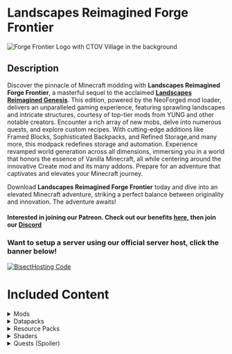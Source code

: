 # Landscapes Reimagined Forge Frontier
![Forge Frontier Logo with CTOV Village in the background](https://github.com/M0nkeyPr0grammer/Landscapes-Reimagined-Forge-Frontier/blob/main/CTOV_Taiga_Village.png?raw=true)
## Description
Discover the pinnacle of Minecraft modding with **Landscapes Reimagined Forge Frontier**, 
a masterful sequel to the acclaimed [**Landscapes Reimagined Genesis**](https://modrinth.com/modpack/landscapes-reimagined-genesis). This edition, powered
by the NeoForged mod loader, delivers an unparalleled gaming experience, featuring sprawling
landscapes and intricate structures, courtesy of top-tier mods from YUNG and other notable
creators. Encounter a rich array of new mobs, delve into numerous quests, and explore custom
recipes. With cutting-edge additions like Framed Blocks, Sophisticated Backpacks, and 
Refined Storage,and many more, this modpack redefines storage and automation. Experience revamped world 
generation across all dimensions, immersing you in a world that honors the essence of Vanilla 
Minecraft, all while centering around the innovative Create mod and its many addons. Prepare for an adventure that 
captivates and elevates your Minecraft journey.

Download **Landscapes Reimagined Forge Frontier** today and dive into an elevated Minecraft adventure, striking a perfect balance between originality and innovation. The adventure awaits!
#### **Interested in joining our Patreon. Check out our benefits [here](https://discord.com/servers/landscapes-reimagined-1097668922737696919), then join our [Discord](https://discord.gg/quenZthXgy)**

### Want to setup a server using our official server host, click the banner below!
[![BisectHosting Code](https://raw.githubusercontent.com/M0nkeyPr0grammer/Landscapes-Reimagined/main/BH_Landscape_Reimagined.png)](https://bisecthosting.com/M0nkeyPr0grammer?r=modrinth)

# Included Content
  <details>
    <summary>Mods</summary>
    <h3>Modrinth</h3>
    <ul>
      <li>
        <a href="https://discord.gg/quenZthXgy">Mod List will be provided on Discord, under the wiki section</a> - Check here for more information
      </li>
    </ul>
    <h3>Curseforge</h3>
      <li><a href="https://www.curseforge.com/minecraft/mc-mods/allthecompressed">AllTheCompressed</a></li>
      <li><a href="https://www.curseforge.com/minecraft/mc-mods/apotheosis">Apotheosis</a></li>
      <li><a href="https://www.curseforge.com/minecraft/mc-mods/apotheotic-additions">Apotheotic Additions</a></li>
      <li><a href="https://www.curseforge.com/minecraft/mc-mods/apothic-attributes">Apothic Attributes (AttributesLib)</a></li>
      <li><a href="https://www.curseforge.com/minecraft/mc-mods/aquaculture">Aquaculture 2</a></li>
      <li><a href="https://www.curseforge.com/minecraft/mc-mods/borderless">Borderless Window</a></li>
      <li><a href="https://www.curseforge.com/minecraft/mc-mods/building-gadgets">Building Gadgets</a></li>
      <li><a href="https://www.curseforge.com/minecraft/mc-mods/chimes">Chimes</a></li>
      <li><a href="https://www.curseforge.com/minecraft/mc-mods/crash-utilities">Crash Utilities</a></li>
      <li><a href="https://www.curseforge.com/minecraft/mc-mods/create-chunkloading">Create Chunkloading</a></li>
      <li><a href="https://www.curseforge.com/minecraft/mc-mods/create-compressed">Create Compressed</a></li>
      <li><a href="https://www.curseforge.com/minecraft/mc-mods/create-confectionery">Create Confectionery</a></li>
      <li><a href="https://www.curseforge.com/minecraft/mc-mods/create-oppenheimered">Create: Oppenheimered</a></li>
      <li><a href="https://www.curseforge.com/minecraft/mc-mods/cosmetic-armor-reworked">Comstic Armor Reworked</a></li>
      <li><a href="https://www.curseforge.com/minecraft/mc-mods/disenchantingforge">DisenchantingForge</a></li>
      <li><a href="https://www.curseforge.com/minecraft/mc-mods/dungeon-crawl">Dungeon Crawl</a></li>
      <li><a href="https://www.curseforge.com/minecraft/mc-mods/dynamic-view">Dynamic View[Forge]</a></li>
      <li><a href="https://www.curseforge.com/minecraft/mc-mods/eating-animation-forge">Eating Animation [Forge]</a></li>
      <li><a href="https://www.curseforge.com/minecraft/mc-mods/flux-networks">Flux Networks</a></li>
      <li><a href="https://www.curseforge.com/minecraft/mc-mods/gml">GroovyModLoader (GML)</a></li>
      <li><a href="https://www.curseforge.com/minecraft/mc-mods/krypton-reforged">Krypton Reforged</a></li>
      <li><a href="https://www.curseforge.com/minecraft/mc-mods/kubejs-delight">KubeJS Delight</a></li>
      <li><a href="https://www.curseforge.com/minecraft/mc-mods/ore-excavation">Ore Excavation</a></li>
      <li><a href="https://www.curseforge.com/minecraft/mc-mods/placebo">Placebo</a></li>
      <li><a href="https://www.curseforge.com/minecraft/mc-mods/probejs">ProbeJS</a></li>
      <li><a href="https://www.curseforge.com/minecraft/mc-mods/shrink_">Shrink</a></li>
      <li><a href="https://www.curseforge.com/minecraft/mc-mods/sophisticated-backpacks">Sophisticated Backpacks</a></li>
      <li><a href="https://www.curseforge.com/minecraft/mc-mods/sophisticated-core">Sophisticated Core</a></li>
      <li><a href="https://www.curseforge.com/minecraft/mc-mods/sophisticated-storage">Sophisticated Storage</a></li>
      <li><a href="https://www.curseforge.com/minecraft/mc-mods/wither-skeleton-tweaks">Wither Skeleton Tweaks</a></li>
      <li><a href="https://www.curseforge.com/minecraft/mc-mods/xaeroplus">XaeroPlus</a></li>
  </details>
  
  <details>
    <summary>Datapacks</summary>
    <li><a href="https://modrinth.com/datapack/create-renewable-ores">Create Renewable Ores</a></li>
    <li><a href="https://modrinth.com/datapack/edf-remastered">Ender Dragon Fight Remastered</a></li>
    <li><a href="https://modrinth.com/datapack/remove-terralith-intro-message">Remove Terralith Intro Message</a></li>
    <li><a href="https://modrinth.com/datapack/repurposed-structures-better-desert-temples-compat">Repurposed Structures - Better Desert Temples Compat</a></li>
    <li><a href="https://modrinth.com/datapack/repurposed-structures-better-dungeons-compat">Repurposed Structures - Better Dungeons Compat</a></li>
    <li><a href="https://modrinth.com/datapack/repurposed-structures-better-jungle-temples">Repurposed Structures - Better Jungle Temples Compat</a></li>
    <li><a href="https://modrinth.com/datapack/repurposed-structures-better-ocean-monuments-compat">Repurposed Structures - Better Ocean Monuments Compat</a></li>
    <li><a href="https://modrinth.com/datapack/repurposed-structures-better-nether-fortress-compat">Repurposed Structures - Better Nether Fortress Compat</a></li>
    <li><a href="https://modrinth.com/datapack/repurposed-structures-better-strongholds-compat">Repurposed Structures - Better Strongholds Compat</a></li>
    <li><a href="https://modrinth.com/datapack/repurposed-structures-better-witch-huts-compat">Repurposed Structures - Better Witch Huts Compat</a></li>
    <li><a href="https://modrinth.com/datapack/repurposed-structures-bountiful-compat">Repurposed Structures - Bountiful Compat</a></li>
    <li><a href="https://modrinth.com/datapack/repurposed-structures-farmers-delight-compat">Repurposed Structures - Farmer's Delight Compat</a></li>
    <li><a href="https://modrinth.com/datapack/repurposed-structures-friends-and-foes-compat">Repurposed Structures - Friends and Foes Compat</a></li>
    <li><a href="https://modrinth.com/datapack/repurposed-structures-villagerplus-compat">Repurposed Structures - VillagerPlus Compat</a></li>
    <li><a href="https://modrinth.com/datapack/better-end-cities-(vanilla)">Better End Cities (Vanilla)</a></li>
    <li><a href="https://modrinth.com/datapack/the-ancient-city-overhaul">The Ancient City Overhaul</a></li>
    <li><a href="https://modrinth.com/datapack/the-bastion-overhaul">The Bastion Overhaul</a></li>
    <li><a href="https://modrinth.com/datapack/the-trail-ruins-overhaul">The Trail Ruins Overhaul</a></li>
  </details>
  
  <details>
    <summary>Resource Packs</summary>
    <li><a href="https://www.curseforge.com/minecraft/texture-packs/building-gadgets-create-like">Building Gadgets Create like</a></li>
    <li><a href="https://www.curseforge.com/minecraft/texture-packs/copycat-framed-blocks">Copycat Framed Blocks</a></li>
    <li><a href="https://www.curseforge.com/minecraft/texture-packs/create-immersive-aircrafts-resource-pack">Create Immersive Aircrafts</a></li>
    <li><a href="https://www.curseforge.com/minecraft/texture-packs/lootrchestretexture-for-create">LootrChestRetexture for Create!</a></li>
    <li><a href="https://www.curseforge.com/minecraft/texture-packs/create-style-construction-wands">Lopy's Create Style Construction Wands (Requires External Download upon first launch)</a></li>
    <li><a href="https://www.curseforge.com/minecraft/texture-packs/create-pipez">Lopy's Create Style Pipez (Requires External Download upon first launch)</a></li>
    <li><a href="https://modrinth.com/resourcepack/sparkles">Stardust Labs Resourcepack</a></li>
  </details>
  
  <details>
    <summary>Shaders</summary>
    <ul>
      <li>
        <a href="https://modrinth.com/shader/complementary-reimagined">Complementary Reimagined</a>
      </li>
      <li>
        <a href="https://modrinth.com/shader/complementary-unbound">Complementary Reimagined Unbound</a>
      </li>
    </ul>
  </details> 

<details>
    <summary>Quests (Spoiler)</summary>
  <details>
    <summary> Main Chapter </summary>
    <img src="https://github.com/M0nkeyPr0grammer/Landscapes-Reimagined-Forge-Frontier/blob/main/Quest%20Screenshots/Main%20Chapter.png?raw=true" alt="Main Chapter">
  </details>
  
  <details>
    <summary> QOL Tools Chapter </summary>
    <img src="https://github.com/M0nkeyPr0grammer/Landscapes-Reimagined-Forge-Frontier/blob/main/Quest%20Screenshots/QOL%20Tools%20Chapter.png?raw=true" alt="QOL Tools Chapter">
  </details>

  <details>
    <summary> Decoration Mods Chapter </summary>
    <img src="https://github.com/M0nkeyPr0grammer/Landscapes-Reimagined-Forge-Frontier/blob/main/Quest%20Screenshots/Decoration%20Mods%20Chapter.png?raw=true" alt="Decoration Mods Chapter">
  </details>

  <details>
    <summary> Overworld Chapter </summary>
    <img src="https://github.com/M0nkeyPr0grammer/Landscapes-Reimagined-Forge-Frontier/blob/main/Quest%20Screenshots/Overworld%20Chapter.png?raw=true" alt="Overworld Chapter">
  </details>

  <details>
    <summary> The Nether Chapter </summary>
    <img src="https://github.com/M0nkeyPr0grammer/Landscapes-Reimagined-Forge-Frontier/blob/main/Quest%20Screenshots/Nether%20Chapter.png?raw=true" alt="The Nether Chapter">
  </details>

  <details>
    <summary> End Remastered Chapter </summary>
    <img src="https://github.com/M0nkeyPr0grammer/Landscapes-Reimagined-Forge-Frontier/blob/main/Quest%20Screenshots/End%20Remastered%20Chapter.png?raw=true" alt="End Remastered Chapter">
  </details>

  <details>
    <summary> The End Chapter </summary>
    <img src="https://github.com/M0nkeyPr0grammer/Landscapes-Reimagined-Forge-Frontier/blob/main/Quest%20Screenshots/The%20End%20Chapter.png?raw=true" alt="The End Chapter">
  </details>

  <details>
    <summary> Ad Astra Chapter </summary>
    <img src="https://github.com/M0nkeyPr0grammer/Landscapes-Reimagined-Forge-Frontier/blob/main/Quest%20Screenshots/Ad%20Astra%20Chapter.png?raw=true" alt="Ad Astra Chapter ">
  </details>

  <details>
    <summary> Deeper and Darker Chapter </summary>
    <img src="https://github.com/M0nkeyPr0grammer/Landscapes-Reimagined-Forge-Frontier/blob/main/Quest%20Screenshots/Deeper%20and%20Darker%20Chapter.png?raw=true" alt="Deeper and Darker Chapter">
  </details>

  <details>
    <summary> Create Chapter </summary>
    <img src="https://github.com/M0nkeyPr0grammer/Landscapes-Reimagined-Forge-Frontier/blob/main/Quest%20Screenshots/Create%20Chapter.png?raw=true" alt="Create Chapter">
  </details>

  <details>
    <summary> Create Addons pg 1 Chapter </summary>
    <img src="https://github.com/M0nkeyPr0grammer/Landscapes-Reimagined-Forge-Frontier/blob/main/Quest%20Screenshots/Create%20Addons%20Page%201%20Chapter.png?raw=true" alt="Create Addons pg 1 Chapter">
  </details>

  <details>
    <summary> Create Addons pg 2 Chapter </summary>
    <img src="https://github.com/M0nkeyPr0grammer/Landscapes-Reimagined-Forge-Frontier/blob/main/Quest%20Screenshots/Create%20Addons%20Page%202%20Chapter.png?raw=true" alt="Create Addons pg 2 Chapter">
  </details>

  <details>
    <summary> Create Addons pg 3 Chapter </summary>
    <img src="https://github.com/M0nkeyPr0grammer/Landscapes-Reimagined-Forge-Frontier/blob/main/Quest%20Screenshots/Create%20Addons%20Page%203%20Chapter.png?raw=true" alt="Create Addons pg 3 Chapter">
  </details>

  <details>
    <summary> Molten Ores Chapter </summary>
    <img src="https://github.com/M0nkeyPr0grammer/Landscapes-Reimagined-Forge-Frontier/blob/main/Quest%20Screenshots/Molten%20Ores%20Chapter.png?raw=true" alt="Molten Ores Chapter">
  </details>

  <details>
    <summary> Boss Mobs Chapter </summary>
    <img src="https://github.com/M0nkeyPr0grammer/Landscapes-Reimagined-Forge-Frontier/blob/main/Quest%20Screenshots/Boss%20Mobs%20Chapter.png?raw=true" alt="Boss Mobs Chapter">
  </details>

  <details>
    <summary> Better Storage Chapter </summary>
    <img src="https://github.com/M0nkeyPr0grammer/Landscapes-Reimagined-Forge-Frontier/blob/main/Quest%20Screenshots/Better%20Storage%20Chapter.png?raw=true" alt="Better Storage Chapter">
  </details>

  <details>
    <summary> Sophisticated Mods Chapter </summary>
    <img src="https://github.com/M0nkeyPr0grammer/Landscapes-Reimagined-Forge-Frontier/blob/main/Quest%20Screenshots/Sophisticated%20Mods%20Chapter.png?raw=true" alt="Sophisticated Mods Chapter">
  </details>

  <details>
    <summary> Refined Storage Chapter </summary>
    <img src="https://github.com/M0nkeyPr0grammer/Landscapes-Reimagined-Forge-Frontier/blob/main/Quest%20Screenshots/Refined%20Storage%20Chapter.png?raw=true" alt="Refined Storage Chapter">
  </details>

  <details>
    <summary> Easy Automations Chapter </summary>
    <img src="https://github.com/M0nkeyPr0grammer/Landscapes-Reimagined-Forge-Frontier/blob/main/Quest%20Screenshots/Easy%20Automation%20Chapter.png?raw=true" alt="Easy Automations Chapter">
  </details>

  <details>
    <summary> Food Chapter </summary>
    <img src="https://github.com/M0nkeyPr0grammer/Landscapes-Reimagined-Forge-Frontier/blob/main/Quest%20Screenshots/Food%20Chapter.png?raw=true" alt="Food Chapter">
  </details>

  <details>
    <summary> Artifacts and Baubley Chapter </summary>
    <img src="https://github.com/M0nkeyPr0grammer/Landscapes-Reimagined-Forge-Frontier/blob/main/Quest%20Screenshots/Artifacts%20and%20Baubley%20Chapter.png?raw=true" alt="Artifacts and Baubley Chapter">
  </details>

  <details>
    <summary> Apotheosis Chapter </summary>
    <img src="https://github.com/M0nkeyPr0grammer/Landscapes-Reimagined-Forge-Frontier/blob/main/Quest%20Screenshots/Apotheosis%20Chapter.png?raw=true" alt="Apotheosis Chapter">
  </details>

  <details>
    <summary> Transportation Chapter </summary>
    <img src="https://github.com/M0nkeyPr0grammer/Landscapes-Reimagined-Forge-Frontier/blob/main/Quest%20Screenshots/Transportation%20Chapter.png?raw=true" alt="Transportation Chapter">
  </details>

  <details>
    <summary> Creative Items Chapter </summary>
    <img src="https://github.com/M0nkeyPr0grammer/Landscapes-Reimagined-Forge-Frontier/blob/main/Quest%20Screenshots/Creative%20Items%20Chapter.png?raw=true" alt="Creative Items Chapter">
  </details>
  
</details>
